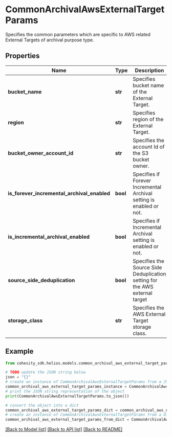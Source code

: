 # CommonArchivalAwsExternalTargetParams

Specifies the common parameters which are specific to AWS related External Targets of archival purpose type.

## Properties

Name | Type | Description | Notes
------------ | ------------- | ------------- | -------------
**bucket_name** | **str** | Specifies bucket name of the External Target. | 
**region** | **str** | Specifies region of the External Target. | 
**bucket_owner_account_id** | **str** | Specifies the account Id of the S3 bucket owner. | [optional] 
**is_forever_incremental_archival_enabled** | **bool** | Specifies if Forever Incremental Archival setting is enabled or not. | [optional] 
**is_incremental_archival_enabled** | **bool** | Specifies if Incremental Archival setting is enabled or not. | [optional] 
**source_side_deduplication** | **bool** | Specifies the Source Side Deduplication setting for the AWS external target | [optional] 
**storage_class** | **str** | Specifies the AWS External Target storage class. | 

## Example

```python
from cohesity_sdk.helios.models.common_archival_aws_external_target_params import CommonArchivalAwsExternalTargetParams

# TODO update the JSON string below
json = "{}"
# create an instance of CommonArchivalAwsExternalTargetParams from a JSON string
common_archival_aws_external_target_params_instance = CommonArchivalAwsExternalTargetParams.from_json(json)
# print the JSON string representation of the object
print(CommonArchivalAwsExternalTargetParams.to_json())

# convert the object into a dict
common_archival_aws_external_target_params_dict = common_archival_aws_external_target_params_instance.to_dict()
# create an instance of CommonArchivalAwsExternalTargetParams from a dict
common_archival_aws_external_target_params_from_dict = CommonArchivalAwsExternalTargetParams.from_dict(common_archival_aws_external_target_params_dict)
```
[[Back to Model list]](../README.md#documentation-for-models) [[Back to API list]](../README.md#documentation-for-api-endpoints) [[Back to README]](../README.md)



